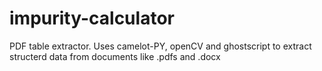 # impurity-calculator
PDF table extractor. 
Uses camelot-PY, openCV and ghostscript to extract structerd data from documents like .pdfs and .docx
